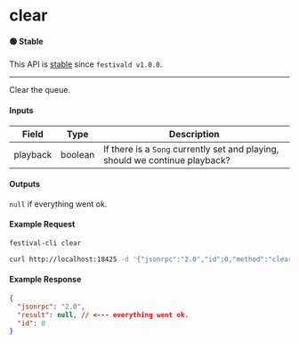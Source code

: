 # clear

#### 🟢 Stable
This API is [stable](/api-stability/marker.md) since `festivald v1.0.0`.

---

Clear the queue.

#### Inputs
| Field    | Type    | Description |
|----------|---------|-------------|
| playback | boolean | If there is a `Song` currently set and playing, should we continue playback?

#### Outputs
`null` if everything went ok.

#### Example Request
```bash
festival-cli clear
```
```bash
curl http://localhost:18425 -d '{"jsonrpc":"2.0","id":0,"method":"clear","params":{"playback":false}}'
```

#### Example Response
```json
{
  "jsonrpc": "2.0",
  "result": null, // <--- everything went ok.
  "id": 0
}
```
